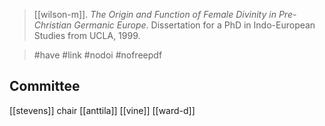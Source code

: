 > [[wilson-m]]. *The Origin and Function of Female Divinity in Pre-Christian Germanic Europe*. Dissertation for a PhD in Indo-European Studies from UCLA, 1999.

> #have #link #nodoi #nofreepdf 

## Committee
[[stevens]] chair
[[anttila]]
[[vine]]
[[ward-d]]